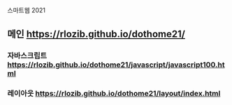 
스마트웹 2021

## 메인 https://rlozib.github.io/dothome21/

### 자바스크립트 https://rlozib.github.io/dothome21/javascript/javascript100.html
### 레이아웃 https://rlozib.github.io/dothome21/layout/index.html
